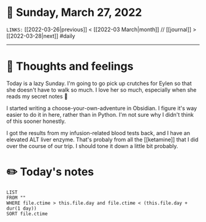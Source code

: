 # 📅 Sunday, March 27, 2022
`LINKS:` [[2022-03-26|previous]] < [[2022-03 March|month]] // [[journal]] > [[2022-03-28|next]] 
#daily

---
# 💭 Thoughts and feelings
Today is a lazy Sunday. I'm going to go pick up crutches for Eylen so that she doesn't have to walk so much. I love her so much, especially when she reads my secret notes 🤪

I started writing a choose-your-own-adventure in Obsidian. I figure it's way easier to do it in here, rather than in Python. I'm not sure why I didn't think of this sooner honestly. 

I got the results from my infusion-related blood tests back, and I have an elevated ALT liver enzyme. That's probaly from all the [[ketamine]] that I did over the course of our trip. I should tone it down a little bit probably. 

# ✏️ Today's notes
```dataview
LIST 
FROM ""
WHERE file.ctime > this.file.day and file.ctime < (this.file.day + dur(1 day))
SORT file.ctime
```

